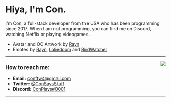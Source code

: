 # Hiya, I'm Con. <img src="https://komarev.com/ghpvc/?username=ConCodesStuff" alt="" />


I'm Con, a full-stack developer from the USA who has been programming since 2017. When I am not programming, you can find me on Discord, watching Netflix or playing videogames. 

- Avatar and OC Artwork by [Rayn](https://discord.com/users/473746775077945355)
- Emotes by [Rayn](https://discord.com/users/473746775077945355), [Loliedoom](https://discord.com/users/305547653599461378) and [BirdWatcher](https://discord.com/users/514636836845649942)


---
<a href="https://discord.com/users/576665068763086848">
  <img src="https://lanyard-profile-readme.vercel.app/api/576665068763086848?hideTimestamp=true&idleMessage=Just%20chillin%27%20at%20the%20moment..." align="right" />
</a>

### How to reach me:
- **Email:** conftw4@gmail.com
- **Twitter:** [@ConSaysStuff](https://twitter.com/ConSaysStuff)
- **Discord:** [ConPlays#0001](https://discord.com/users/576665068763086848)

---
